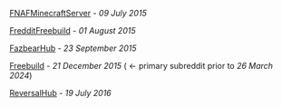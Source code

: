 [FNAFMinecraftServer](./FNAFMinecraftServer/) - _09 July 2015_

[FredditFreebuild](./FredditFreebuild/) - _01 August 2015_

[FazbearHub](./FazbearHub/) - _23 September 2015_

[Freebuild](./Freebuild/) - _21 December 2015_ ( &larr; primary subreddit prior to _26 March 2024_)

[ReversalHub](./ReversalHub/) - _19 July 2016_